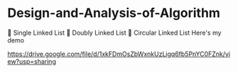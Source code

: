 # Design-and-Analysis-of-Algorithm
🔗 Single Linked List 🔗 Doubly Linked List 🔗 Circular Linked List
Here's my demo

https://drive.google.com/file/d/1xkFDmOsZbWxnkUzLigq6fb5PnYC0FZnk/view?usp=sharing

